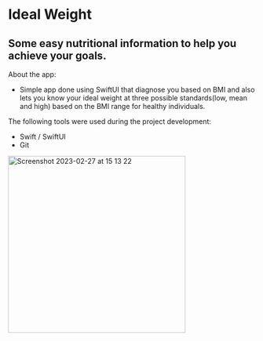 # Ideal Weight

## Some easy nutritional information to help you achieve your goals.

About the app:
* Simple app done using SwiftUI that diagnose you based on BMI and also lets you know your ideal weight at three possible standards(low, mean and high) based on the BMI range for healthy individuals.

The following tools were used during the project development:
* Swift / SwiftUI
* Git

<img width="361" alt="Screenshot 2023-02-27 at 15 13 22" src="https://user-images.githubusercontent.com/66012358/221648399-92b70c10-6575-4fb3-a16c-8d39dfb72a51.png">


